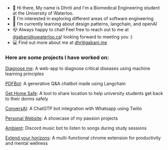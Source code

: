 - 👋 Hi there, My name is Dhriti and I'm a Biomedical Engineering student at the University of Waterloo. 
- 🔭 I'm interested in exploring different areas of software engineering
- 🌱 I’m currently learning about design patterns, langchain, and openAI
- 📪 Always happy to chat! Feel free to reach out to me at dgabani@uwaterloo.ca! looking forward to meeting you :)
- 💻 Find out more about me at [dhritigabani.me](https://dhritigabani.me/#/)


### Here are some projects I have worked on:

[Diagnose me](https://github.com/DhritiGabani/Diagnose-me): A web-app to diagnose critical diseases using machine learning principles

[PDFBot](https://github.com/DhritiGabani/PDFBot): A generative Q&A chatbot made using Langchain

[Get Home Safe](https://github.com/binalpreetkalra/get-home-safe): A tool to share location to help university students get back to their dorms safely

[ConversAI](https://github.com/DhritiGabani/ConversAI): A ChatGTP bot integration with Whatsapp using Twilio

[Personal Website](https://github.com/DhritiGabani/dhritigabani.me): A showcase of my passion projects

[Ambient](https://github.com/DhritiGabani/Ambient): Discord music bot to listen to songs during study sessions

[Extend your horizons](https://github.com/alliedong/technova-hackathon): A multi-functional chrome extension for productivity and mental wellness
